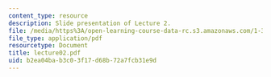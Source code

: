 ```yaml
---
content_type: resource
description: Slide presentation of Lecture 2.
file: /media/https%3A/open-learning-course-data-rc.s3.amazonaws.com/1-34-waste-containment-and-remediation-technology-spring-2004/b2ea04bab3c03f17d68b72a7fcb31e9d_lecture02.pdf
file_type: application/pdf
resourcetype: Document
title: lecture02.pdf
uid: b2ea04ba-b3c0-3f17-d68b-72a7fcb31e9d
---
```

